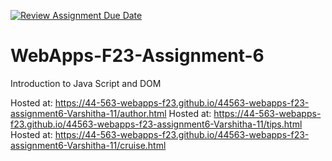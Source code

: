 [![Review Assignment Due Date](https://classroom.github.com/assets/deadline-readme-button-24ddc0f5d75046c5622901739e7c5dd533143b0c8e959d652212380cedb1ea36.svg)](https://classroom.github.com/a/b9NC0g7h)
# WebApps-F23-Assignment-6
Introduction to Java Script and DOM

Hosted at: https://44-563-webapps-f23.github.io/44563-webapps-f23-assignment6-Varshitha-11/author.html
Hosted at: https://44-563-webapps-f23.github.io/44563-webapps-f23-assignment6-Varshitha-11/tips.html
Hosted at: https://44-563-webapps-f23.github.io/44563-webapps-f23-assignment6-Varshitha-11/cruise.html